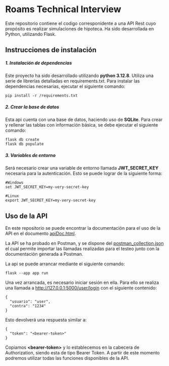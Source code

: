 # Roams Technical Interview

Este repositorio contiene el codigo corresponidente a una API Rest cuyo propósito es realizar simulaciones de hipoteca. Ha sido desarrollada en Python, utilizando Flask.


## Instrucciones de instalación
##### 1. Instalación de dependencias
Este proyecto ha sido desarrollado utilizando **python 3.12.8**. Utiliza una serie de librerías detalladas en requirements.txt. Para instalar las dependencias necesarias, ejecutar el siguiente comando:

    pip install -r /requirements.txt

##### 2. Crear la base de datos
Esta api cuenta con una base de datos, haciendo uso de **SQLite**. Para crear y rellenar las tablas con información básica, se debe ejecutar el siguiente comando:

    flask db create
    flask db populate

##### 3. Variables de entorno
Será necesario crear una variable de entorno llamada **JWT_SECRET_KEY** necesaria para la autenticación. Esto se puede lograr de la siguiente forma:

    #Windows
    set JWT_SECRET_KEY=my-very-secret-key
    
    #Linux
    export JWT_SECRET_KEY=my-very-secret-key


## Uso de la API
En este repositorio se puede encontrar la documentación para el uso de la API en el documento [apiDoc.html](./doc/apiDoc.html).

La API se ha probado en Postman, y se dispone del [postman_collection.json](./doc/roams_doc.postman_collection.json) el cual permite importar las llamadas realizadas para el testeo junto con la documentación generada a Postman.

La api se puede arrancar mediante el siguiente comando:

    flask --app app run
  
Una vez arrancada, es necesario iniciar sesión en ella. Para ello se realiza una llamada a http://127.0.0.1:5000/user/login con el siguiente contenido:

    {
      "usuario": "user",
      "contra": "1234"
    }

Esto devolverá una respuesta similar a:

    {
      "token": "<bearer-token>"
    }
Copiamos **\<bearer-token\>** y lo establecemos en la cabecera de Authorization, siendo esta de tipo Bearer Token. A partir de este momento podremos utilizar todas las funciones disponibles de la API.